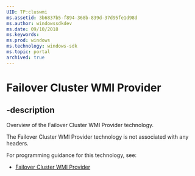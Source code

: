 ```yaml
---
UID: TP:cluswmi
ms.assetid: 3b6837b5-f894-368b-839d-37d95fe1d98d
ms.author: windowssdkdev
ms.date: 09/10/2018
ms.keywords: 
ms.prod: windows
ms.technology: windows-sdk
ms.topic: portal
archived: true
---
```


# Failover Cluster WMI Provider

## -description

Overview of the Failover Cluster WMI Provider technology.

The Failover Cluster WMI Provider technology is not associated with any headers.

For programming guidance for this technology, see:
* [Failover Cluster WMI Provider](/previous-versions/windows/desktop/cluswmi)


